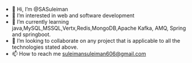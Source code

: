 - 👋 Hi, I’m @SASuleiman
- 👀 I’m interested in web and software development
- 🌱 I’m currently learning java,MySQL,MSSQL,Vertx,Redis,MongoDB,Apache Kafka, AMQ, Spring and springboot. 
- 💞️ I’m looking to collaborate on any project that is applicable to all the technologies stated above. 
- 📫 How to reach me suleimansuleiman606@gmail.com 

<!---
SASuleiman/SASuleiman is a ✨ special ✨ repository because its `README.md` (this file) appears on your GitHub profile.
You can click the Preview link to take a look at your changes.
--->
